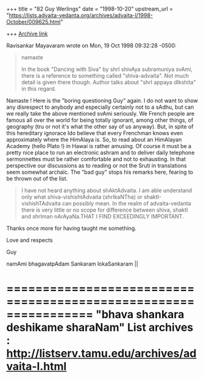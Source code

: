 +++
title = "82 Guy Werlings"
date = "1998-10-20"
upstream_url = "https://lists.advaita-vedanta.org/archives/advaita-l/1998-October/009625.html"

+++
[Archive link](https://lists.advaita-vedanta.org/archives/advaita-l/1998-October/009625.html)

Ravisankar Mayavaram wrote on Mon, 19 Oct 1998 09:32:28 -0500:
>
> namaste
>
> In the book "Dancing with Siva" by shrI shivAya subramuniya
> svAmi, there is a reference to something called "shiva-advaita".
> Not much detail is given there though. Author talks about
> "shrI appaya dIkshita" in this regard.

Namaste ! Here is the "boring questioning Guy" again. I do not want to
show any disrespect to anybody and  especially certainly not to a sAdhu,
but can we really take the above mentioned svAmi seriously. We French
people are famous all over the world for being totally ignorant, among
other things, of geography (tru or not it's what the other say of us
anyway). But, in spite of this hereditary ignorace  Ido believe that
every Frenchman knows even approximately where the HimAlaya is. So, to
read about an HimAlayan Academy (hello Plato !) in Hawai is rather
amusing. Of course it must be a pretty nice place to run an electronic
ashram and to deliver daily telephone sermonnettes must be  rather
comfortable and not to exhausting. In that perspective our discussions
as to reading or not the Sruti in translations seem somewhat archaïc.
The "bad guy" stops his remarks here, fearing to be thrown out of the
list.

> I have not heard anything about shAktAdvaita. I am able
> understand only what shiva-vishishtAdvaita (shrIkaNTha) or
> shaktI-vishishTAdvaita can possibly mean. In the realm of
> advaita-vedanta there is very little or no scope for difference
> between shiva, shaktI and shrIman nArAyaNa.THAT I FIND EXCEEDINGLY IMPORTANT.

Thanks once more for having taught me something.

Love and respects

Guy

namAmi bhagavatpAdam Sankaram lokaSankaram ||

================================================================
"bhava shankara deshikame sharaNam"
List archives : http://listserv.tamu.edu/archives/advaita-l.html
================================================================

